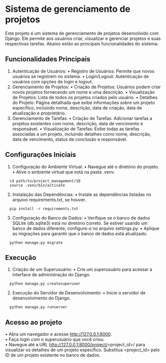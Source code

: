 # Sistema de gerenciamento de projetos
Este projeto é um sistema de gerenciamento de projetos desenvolvido com Django. Ele permite aos usuários criar, visualizar e gerenciar projetos e suas respectivas tarefas. Abaixo estão as principais funcionalidades do sistema:

## Funcionalidades Principais
1.	Autenticação de Usuários:
	•	Registro de Usuários: Permite que novos usuários se registrem no sistema.
	•	Login/Logout: Autenticação de usuários com opções de login e logout.
2.	Gerenciamento de Projetos:
	•	Criação de Projetos: Usuários podem criar novos projetos fornecendo um nome e uma descrição.
	•	Visualização de Projetos: Lista de todos os projetos criados pelo usuário.
	•	Detalhes do Projeto: Página detalhada que exibe informações sobre um projeto específico, incluindo nome, descrição, data de criação, data de atualização e proprietário.
3.	Gerenciamento de Tarefas:
	•	Criação de Tarefas: Adicionar tarefas a projetos existentes com nome, descrição, data de vencimento e responsável.
	•	Visualização de Tarefas: Exibe todas as tarefas associadas a um projeto, incluindo detalhes como nome, descrição, data de vencimento, status de conclusão e responsável.

## Configurações Iniciais
1.	Configuração do Ambiente Virtual:
	•	Navegue até o diretório do projeto.
	•	Ative o ambiente virtual que está na pasta .venv.
```
  cd path/to/project_management/10
  source .venv/bin/activate
```
2.	Instalação das Dependências:
	•	Instale as dependências listadas no arquivo requirements.txt, se houver.
```
  pip install -r requirements.txt
```
3.  Configuração do Banco de Dados:
	•	Verifique se o banco de dados SQLite (db.sqlite3) está no diretório correto. Se estiver usando um banco de dados diferente, configure-o no arquivo settings.py.
	•	Aplique as migrações para garantir que o banco de dados está atualizado.
```
  python manage.py migrate
```

## Execução
1.	Criação de um Superusuário:
	•	Crie um superusuário para acessar a interface de administração do Django.
```
  python manage.py createsuperuser
```
2.	Execução do Servidor de Desenvolvimento:
	•	Inicie o servidor de desenvolvimento do Django.
```
  python manage.py runserver
```

## Acesso ao projeto
•	Abra um navegador e acesse http://127.0.0.1:8000.  
•	Faça login com o superusuário que você criou.  
•	Navegue até a URL http://127.0.0.1:8000/project/<project_id>/ para visualizar os detalhes de um projeto específico. Substitua <project_id> pelo ID de um projeto existente no banco de dados.  
